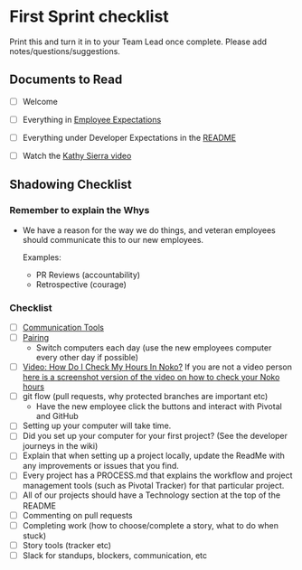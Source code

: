 # First Sprint checklist

Print this and turn it in to your Team Lead once complete. Please add notes/questions/suggestions.

## Documents to Read

- [ ] Welcome
- [ ] Everything in [Employee Expectations](../employee_expectations)
- [ ] Everything under Developer Expectations in the [README](https://github.com/RadialDevGroup/Policy#developer-expectations)
- [ ] Watch the [Kathy Sierra video](https://github.com/RadialDevGroup/Policy/wiki/Learning)


## Shadowing Checklist

### Remember to explain the Whys
  - We have a reason for the way we do things, and veteran employees should communicate this to our new employees.

    Examples:
    - PR Reviews (accountability)
    - Retrospective (courage)

### Checklist

- [ ] [Communication Tools](https://docs.google.com/document/d/1jjlUXsVssPEoVgEOp6yfIxurOLf0AtNGGMbM2pxNfjA/edit)
- [ ] [Pairing](https://github.com/RadialDevGroup/Policy/wiki/Pairing)
  - Switch computers each day (use the new employees computer every other day if possible)
- [ ] [Video: How Do I Check My Hours In Noko?](https://drive.google.com/file/d/1WPiXZQTkfXLTY6xCyafHeWCNxRbpuDtK/view?usp=sharing)
  If you are not a video person [here is a screenshot version of the video on how to check your Noko hours](https://github.com/RadialDevGroup/Policy/wiki/How-to-check-your-hours-in-Noko)
- [ ] git flow (pull requests, why protected branches are important etc)
  - Have the new employee click the buttons and interact with Pivotal and GitHub
- [ ] Setting up your computer will take time.
- [ ] Did you set up your computer for your first project? (See the developer journeys in the wiki)
- [ ] Explain that when setting up a project locally, update the ReadMe with any improvements or issues that you find.
- [ ] Every project has a PROCESS.md that explains the workflow and project management tools (such as Pivotal Tracker) for that particular project.
- [ ] All of our projects should have a Technology section at the top of the README
- [ ] Commenting on pull requests
- [ ] Completing work (how to choose/complete a story, what to do when stuck)
- [ ] Story tools (tracker etc)
- [ ] Slack for standups, blockers, communication, etc
